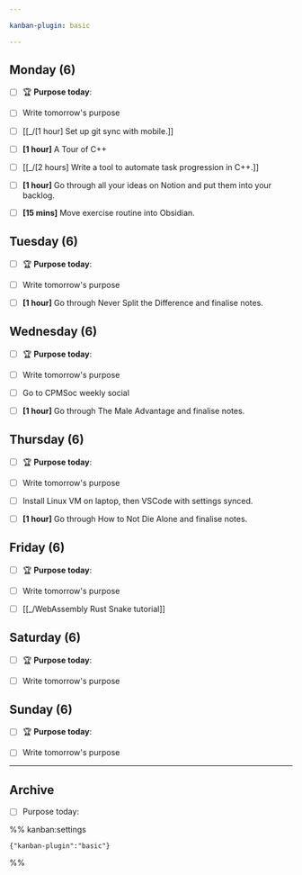 ```yaml
---

kanban-plugin: basic

---
```


## Monday (6)

- [ ] 🏆 **Purpose today**:
- [ ] Write tomorrow's purpose
- [ ] [[_/[1 hour]  Set up git sync with mobile.]]
- [ ] **[1 hour]** A Tour of C++
- [ ] [[_/[2 hours]  Write a tool to automate task progression in C++.]]
- [ ] **[1 hour]** Go through all your ideas on Notion and put them into your backlog.
- [ ] **[15 mins]** Move exercise routine into Obsidian.


## Tuesday (6)

- [ ] 🏆 **Purpose today**:
- [ ] Write tomorrow's purpose
- [ ] **[1 hour]** Go through Never Split the Difference and finalise notes.


## Wednesday (6)

- [ ] 🏆 **Purpose today**:
- [ ] Write tomorrow's purpose
- [ ] Go to CPMSoc weekly social
- [ ] **[1 hour]** Go through The Male Advantage and finalise notes.


## Thursday (6)

- [ ] 🏆 **Purpose today**:
- [ ] Write tomorrow's purpose
- [ ] Install Linux VM on laptop, then VSCode with settings synced.
- [ ] **[1 hour]** Go through How to Not Die Alone and finalise notes.


## Friday (6)

- [ ] 🏆 **Purpose today**:
- [ ] Write tomorrow's purpose
- [ ] [[_/WebAssembly Rust Snake tutorial]]


## Saturday (6)

- [ ] 🏆 **Purpose today**:
- [ ] Write tomorrow's purpose


## Sunday (6)

- [ ] 🏆 **Purpose today**:
- [ ] Write tomorrow's purpose


***

## Archive

- [ ] Purpose today:

%% kanban:settings
```
{"kanban-plugin":"basic"}
```
%%